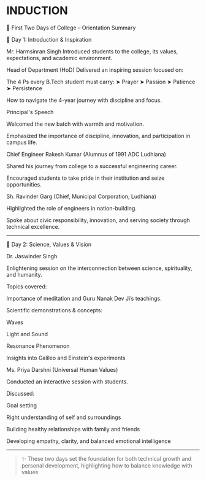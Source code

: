 # INDUCTION
🏫 First Two Days of College – Orientation Summary

📅 Day 1: Introduction & Inspiration

Mr. Harmsinran Singh
Introduced students to the college, its values, expectations, and academic environment.

Head of Department (HoD)
Delivered an inspiring session focused on:

The 4 Ps every B.Tech student must carry:
➤ Prayer
➤ Passion
➤ Patience
➤ Persistence

How to navigate the 4-year journey with discipline and focus.


Principal's Speech

Welcomed the new batch with warmth and motivation.

Emphasized the importance of discipline, innovation, and participation in campus life.


Chief Engineer Rakesh Kumar (Alumnus of 1991 ADC Ludhiana)

Shared his journey from college to a successful engineering career.

Encouraged students to take pride in their institution and seize opportunities.


Sh. Ravinder Garg (Chief, Municipal Corporation, Ludhiana)

Highlighted the role of engineers in nation-building.

Spoke about civic responsibility, innovation, and serving society through technical excellence.




---

📅 Day 2: Science, Values & Vision

Dr. Jaswinder Singh

Enlightening session on the interconnection between science, spirituality, and humanity.

Topics covered:

Importance of meditation and Guru Nanak Dev Ji’s teachings.

Scientific demonstrations & concepts:

Waves

Light and Sound

Resonance Phenomenon

Insights into Galileo and Einstein's experiments




Ms. Priya Darshni (Universal Human Values)

Conducted an interactive session with students.

Discussed:

Goal setting

Right understanding of self and surroundings

Building healthy relationships with family and friends

Developing empathy, clarity, and balanced emotional intelligence





---

> ✨ These two days set the foundation for both technical growth and personal development, highlighting how to balance knowledge with values
